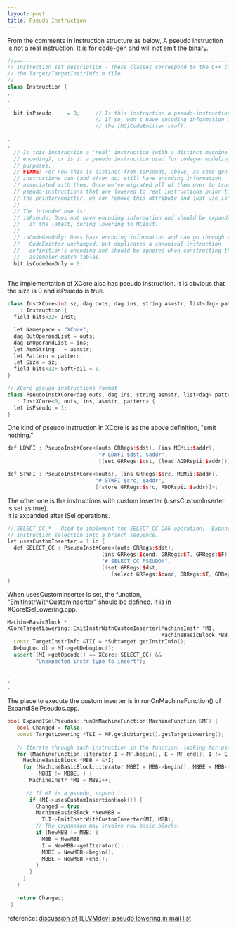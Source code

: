 ```yaml
---
layout: post
title: Pseudo Instruction
---
```


From the comments in Instruction structure as below, A pseudo instruction is not a real instruction. 
It is for code-gen and will not emit the binary.  

``` C++
//===----------------------------------------------------------------------===//
// Instruction set description - These classes correspond to the C++ classes in
// the Target/TargetInstrInfo.h file.
//
class Instruction {
.
.
.
  bit isPseudo     = 0;     // Is this instruction a pseudo-instruction?
                            // If so, won't have encoding information for
                            // the [MC]CodeEmitter stuff.
.
.
.
  // Is this instruction a "real" instruction (with a distinct machine
  // encoding), or is it a pseudo instruction used for codegen modeling
  // purposes.
  // FIXME: For now this is distinct from isPseudo, above, as code-gen-only
  // instructions can (and often do) still have encoding information
  // associated with them. Once we've migrated all of them over to true 
  // pseudo-instructions that are lowered to real instructions prior to
  // the printer/emitter, we can remove this attribute and just use isPseudo.
  //
  // The intended use is:
  // isPseudo: Does not have encoding information and should be expanded,
  //   at the latest, during lowering to MCInst.
  //
  // isCodeGenOnly: Does have encoding information and can go through to the
  //   CodeEmitter unchanged, but duplicates a canonical instruction
  //   definition's encoding and should be ignored when constructing the
  //   assembler match tables.
  bit isCodeGenOnly = 0; 
  
```

The implementation of XCore also has pseudo instruction. It is obvious that the size is 0 and isPsuedo is true.  

``` C++
class InstXCore<int sz, dag outs, dag ins, string asmstr, list<dag> pattern>
    : Instruction {
  field bits<32> Inst;

  let Namespace = "XCore";
  dag OutOperandList = outs;
  dag InOperandList = ins;
  let AsmString   = asmstr;
  let Pattern = pattern;
  let Size = sz;
  field bits<32> SoftFail = 0;
}

// XCore pseudo instructions format                                                                                                                                                  
class PseudoInstXCore<dag outs, dag ins, string asmstr, list<dag> pattern>
   : InstXCore<0, outs, ins, asmstr, pattern> {
  let isPseudo = 1;
}
```

One kind of pseudo instruction in XCore is as the above definition, "emit nothing."  

``` C++
def LDWFI : PseudoInstXCore<(outs GRRegs:$dst), (ins MEMii:$addr),
                             "# LDWFI $dst, $addr",
                             [(set GRRegs:$dst, (load ADDRspii:$addr))]>;

def STWFI : PseudoInstXCore<(outs), (ins GRRegs:$src, MEMii:$addr),
                            "# STWFI $src, $addr",
                            [(store GRRegs:$src, ADDRspii:$addr)]>;                                                                                                                  
```

The other one is the instructions with custom inserter (usesCustomInserter is set as true).  
It is expanded after ISel operations. 

``` C++
// SELECT_CC_* - Used to implement the SELECT_CC DAG operation.  Expanded after
// instruction selection into a branch sequence.
let usesCustomInserter = 1 in {
  def SELECT_CC : PseudoInstXCore<(outs GRRegs:$dst),
                              (ins GRRegs:$cond, GRRegs:$T, GRRegs:$F),
                              "# SELECT_CC PSEUDO!",
                              [(set GRRegs:$dst,
                                 (select GRRegs:$cond, GRRegs:$T, GRRegs:$F))]>;
}

```

When usesCustomInserter is set, the function, "EmitInstrWithCustomInserter" should be defined.
It is in XCoreISelLowering.cpp.

``` C++
MachineBasicBlock *
XCoreTargetLowering::EmitInstrWithCustomInserter(MachineInstr *MI, 
                                                 MachineBasicBlock *BB) const {
  const TargetInstrInfo &TII = *Subtarget.getInstrInfo();
  DebugLoc dl = MI->getDebugLoc();
  assert((MI->getOpcode() == XCore::SELECT_CC) &&
         "Unexpected instr type to insert");
                    
.
.
.
```

The place to execute the custom inserter is in runOnMachineFunction() of ExpandISelPseudos.cpp.

``` C++
bool ExpandISelPseudos::runOnMachineFunction(MachineFunction &MF) {
   bool Changed = false;
   const TargetLowering *TLI = MF.getSubtarget().getTargetLowering();
 
   // Iterate through each instruction in the function, looking for pseudos.
   for (MachineFunction::iterator I = MF.begin(), E = MF.end(); I != E; ++I) {
     MachineBasicBlock *MBB = &*I;
     for (MachineBasicBlock::iterator MBBI = MBB->begin(), MBBE = MBB->end();
          MBBI != MBBE; ) {
       MachineInstr *MI = MBBI++;
 
      // If MI is a pseudo, expand it.
       if (MI->usesCustomInsertionHook()) {
         Changed = true;
         MachineBasicBlock *NewMBB =
           TLI->EmitInstrWithCustomInserter(MI, MBB);
         // The expansion may involve new basic blocks.
         if (NewMBB != MBB) {
           MBB = NewMBB;
           I = NewMBB->getIterator();
           MBBI = NewMBB->begin();
           MBBE = NewMBB->end();
         }
       }
     }
   }
 
   return Changed;
 }

```

reference: [discussion of [LLVMdev] pseudo lowering in mail list](https://groups.google.com/forum/#!topic/llvm-dev/r3Djh59uh24)
